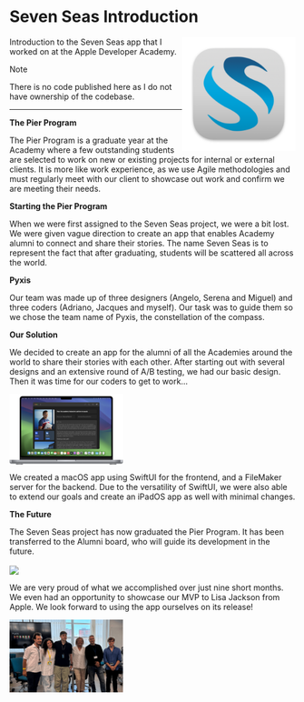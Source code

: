 # Seven Seas Introduction
<img src="./Resources/seven_seas_icon.png" width="200" align="right" />
Introduction to the Seven Seas app that I worked on at the Apple Developer Academy. 

> [!NOTE]
> There is no code published here as I do not have ownership of the codebase. 

<hr>

**The Pier Program**

The Pier Program is a graduate year at the Academy where a few outstanding students are selected to work on new or existing projects for internal or external clients. It is more like work experience, as we use Agile methodologies and must regularly meet with our client to showcase out work and confirm we are meeting their needs. 

**Starting the Pier Program**

When we were first assigned to the Seven Seas project, we were a bit lost. We were given vague direction to create an app that enables Academy alumni to connect and share their stories. The name Seven Seas is to represent the fact that after graduating, students will be scattered all across the world. 

**Pyxis**

Our team was made up of three designers (Angelo, Serena and Miguel) and three coders (Adriano, Jacques and myself). Our task was to guide them so we chose the team name of Pyxis, the constellation of the compass. 

**Our Solution**

We decided to create an app for the alumni of all the Academies around the world to share their stories with each other. After starting out with several designs and an extensive round of A/B testing, we had our basic design. Then it was time for our coders to get to work... 

<img src="./Resources/app_on_mac.png" width="200" align="center" />

We created a macOS app using SwiftUI for the frontend, and a FileMaker server for the backend. Due to the versatility of SwiftUI, we were also able to extend our goals and create an iPadOS app as well with minimal changes. 

**The Future**

The Seven Seas project has now graduated the Pier Program. It has been transferred to the Alumni board, who will guide its development in the future. 

<img src="./Resources/project_on_mac.png" width="200" align="center" />

We are very proud of what we accomplished over just nine short months. We even had an opportunity to showcase our MVP to Lisa Jackson from Apple. We look forward to using the app ourselves on its release! 

<img src="./Resources/lisajackson.png" width="200" align="center" />
